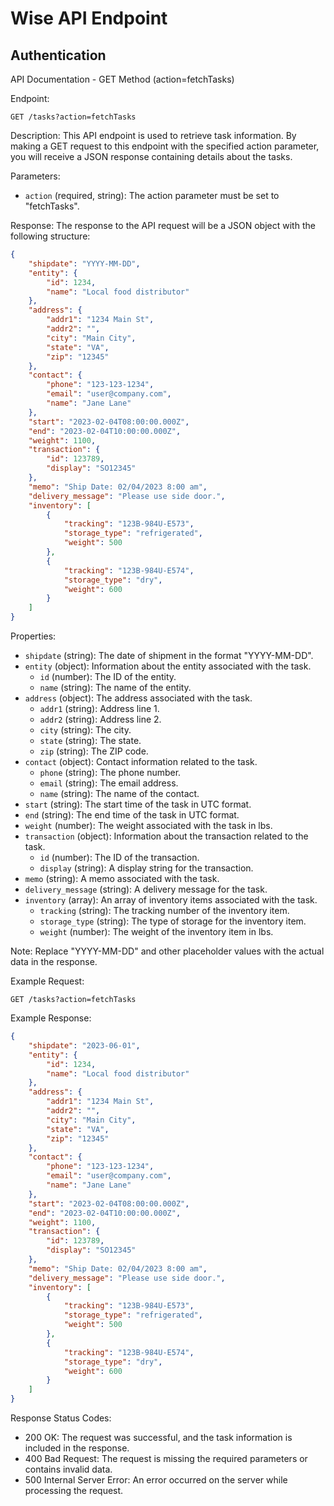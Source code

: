 # Wise API Endpoint

## Authentication

API Documentation - GET Method (action=fetchTasks)

Endpoint:
```
GET /tasks?action=fetchTasks
```

Description:
This API endpoint is used to retrieve task information. By making a GET request to this endpoint with the specified action parameter, you will receive a JSON response containing details about the tasks.

Parameters:
- `action` (required, string): The action parameter must be set to "fetchTasks".

Response:
The response to the API request will be a JSON object with the following structure:

```json
{
    "shipdate": "YYYY-MM-DD",
    "entity": {
        "id": 1234,
        "name": "Local food distributor"
    },
    "address": {
        "addr1": "1234 Main St",
        "addr2": "",
        "city": "Main City",
        "state": "VA",
        "zip": "12345"
    },
    "contact": {
        "phone": "123-123-1234",
        "email": "user@company.com",
        "name": "Jane Lane"
    },
    "start": "2023-02-04T08:00:00.000Z",
    "end": "2023-02-04T10:00:00.000Z",
    "weight": 1100,
    "transaction": {
        "id": 123789,
        "display": "SO12345"
    },
    "memo": "Ship Date: 02/04/2023 8:00 am",
    "delivery_message": "Please use side door.",
    "inventory": [
        {
            "tracking": "123B-984U-E573",
            "storage_type": "refrigerated",
            "weight": 500
        },
        {
            "tracking": "123B-984U-E574",
            "storage_type": "dry",
            "weight": 600
        }
    ]
}
```

Properties:
- `shipdate` (string): The date of shipment in the format "YYYY-MM-DD".
- `entity` (object): Information about the entity associated with the task.
  - `id` (number): The ID of the entity.
  - `name` (string): The name of the entity.
- `address` (object): The address associated with the task.
  - `addr1` (string): Address line 1.
  - `addr2` (string): Address line 2.
  - `city` (string): The city.
  - `state` (string): The state.
  - `zip` (string): The ZIP code.
- `contact` (object): Contact information related to the task.
  - `phone` (string): The phone number.
  - `email` (string): The email address.
  - `name` (string): The name of the contact.
- `start` (string): The start time of the task in UTC format.
- `end` (string): The end time of the task in UTC format.
- `weight` (number): The weight associated with the task in lbs.
- `transaction` (object): Information about the transaction related to the task.
  - `id` (number): The ID of the transaction.
  - `display` (string): A display string for the transaction.
- `memo` (string): A memo associated with the task.
- `delivery_message` (string): A delivery message for the task.
- `inventory` (array): An array of inventory items associated with the task.
  - `tracking` (string): The tracking number of the inventory item.
  - `storage_type` (string): The type of storage for the inventory item.
  - `weight` (number): The weight of the inventory item in lbs.

Note: Replace "YYYY-MM-DD" and other placeholder values with the actual data in the response.

Example Request:
```
GET /tasks?action=fetchTasks
```

Example Response:
```json
{
    "shipdate": "2023-06-01",
    "entity": {
        "id": 1234,
        "name": "Local food distributor"
    },
    "address": {
        "addr1": "1234 Main St",
        "addr2": "",
        "city": "Main City",
        "state": "VA",
        "zip": "12345"
    },
    "contact": {
        "phone": "123-123-1234",
        "email": "user@company.com",
        "name": "Jane Lane"
    },
    "start": "2023-02-04T08:00:00.000Z",
    "end": "2023-02-04T10:00:00.000Z",
    "weight": 1100,
    "transaction": {
        "id": 123789,
        "display": "SO12345"
    },
    "memo": "Ship Date: 02/04/2023 8:00 am",
    "delivery_message": "Please use side door.",
    "inventory": [
        {
            "tracking": "123B-984U-E573",
            "storage_type": "refrigerated",
            "weight": 500
        },
        {
            "tracking": "123B-984U-E574",
            "storage_type": "dry",
            "weight": 600
        }
    ]
}
```

Response Status Codes:
- 200 OK: The request was successful, and the task information is included in the response.
- 400 Bad Request: The request is missing the required parameters or contains invalid data.
- 500 Internal Server Error: An error occurred on the server while processing the request.
